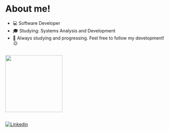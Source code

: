 # About me!

<ul>
  <li>💻 Software Developer</li>
  <li>🎓 Studying: Systems Analysis and Development</li>
  <li>📱 Always studying and progressing. Feel free to follow my development! :D</li>
</ul>

 ##

<div>
  <img height="180em" src="https://github-readme-stats.vercel.app/api/top-langs/?username=WendelMendes&layout=compact&langs_count=7&theme=dark"/>
</div>

##

<div>
  <a href="https://www.linkedin.com/in/wendelmendes1/" target="_blank"><img src="https://img.shields.io/badge/LinkedIn-blue?style=flat&logo=linkedin&labelColor=blue" alt="Linkedin" /></a>
</div>
 
<!--
![Snake animation](https://github.com/WendelMendes/WendelMendes/blob/output/github-contribution-grid-snake.svg)
 <img alt="gif" alt="JANELA" src="https://i.imgur.com/YsjLvcM.gif" width="100%"/> </br>
 <img alt="gif" alt="GATO" src="https://i.imgur.com/9pT2EgY.gif" width="100%"/> </br>
 <img alt="gif" alt="MARIO" src="https://i.imgur.com/pQWI7gn.gif" width="100%"/> </br>
 <img alt="gif" alt="BARCO" src="https://i.imgur.com/17BVOad.gif" width="100%"/> </br>
 <img alt="gif" alt="CACHOEIRA" src="https://i.imgur.com/5Yzb270.gif" width="100%"/> </br>
 <img alt="gif" alt="TOKYO" src="https://i.imgur.com/G5WuOZb.gif" width="100%"/> </br>
-->
